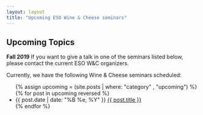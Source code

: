 ```yaml
---
layout: layout
title: "Upcoming ESO Wine & Cheese seminars"
---
```


<section class="content">

Upcoming Topics
===============

**Fall 2019**
If you want to give a talk in one of the seminars listed below, please contact the current ESO W&C organizers.

Currently, we have the following Wine & Cheese seminars scheduled:

<ul class="listing">
  {% assign upcoming = (site.posts | where: "category" , "upcoming") %}
  {% for post in upcoming reversed %}
  <li>
  <span>{{ post.date | date: "%B %e, %Y" }}</span> <a href="{{ site.url }}{{ post.url }}">{{ post.title }}</a>
  </li>
  {% endfor %}
</ul>
</section>
